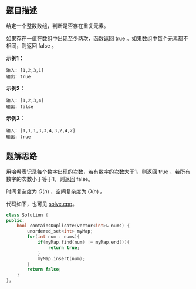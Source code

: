 ## 题目描述

给定一个整数数组，判断是否存在重复元素。

如果存在一值在数组中出现至少两次，函数返回 true 。如果数组中每个元素都不相同，则返回 false 。

**示例1：**

```
输入: [1,2,3,1]
输出: true
```

**示例2：**

```
输入: [1,2,3,4]
输出: false
```

**示例3：**

```
输入: [1,1,1,3,3,4,3,2,4,2]
输出: true
```

## 题解思路

用哈希表记录每个数字出现的次数，若有数字的次数大于1，则返回 true ，若所有数字的次数小于等于1，则返回 false。

时间复杂度为 $O(n)$ ，空间复杂度为 $O(n)$ 。

代码如下，也可见 [solve.cpp](./solve.cpp)。

```c++
class Solution {
public:
    bool containsDuplicate(vector<int>& nums) {
        unordered_set<int> myMap;
        for(int num : nums){
            if(myMap.find(num) != myMap.end()){
                return true;
            }
            myMap.insert(num);
        }
        return false;
    }
};

```
